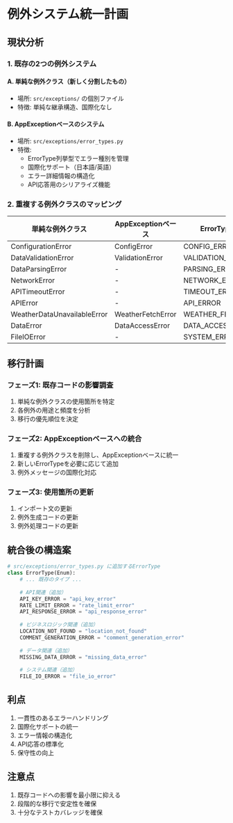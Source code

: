 # 例外システム統一計画

## 現状分析

### 1. 既存の2つの例外システム

#### A. 単純な例外クラス（新しく分割したもの）
- 場所: `src/exceptions/` の個別ファイル
- 特徴: 単純な継承構造、国際化なし

#### B. AppExceptionベースのシステム
- 場所: `src/exceptions/error_types.py`
- 特徴: 
  - ErrorType列挙型でエラー種別を管理
  - 国際化サポート（日本語/英語）
  - エラー詳細情報の構造化
  - API応答用のシリアライズ機能

### 2. 重複する例外クラスのマッピング

| 単純な例外クラス | AppExceptionベース | ErrorType |
|---|---|---|
| ConfigurationError | ConfigError | CONFIG_ERROR |
| DataValidationError | ValidationError | VALIDATION_ERROR |
| DataParsingError | - | PARSING_ERROR |
| NetworkError | - | NETWORK_ERROR |
| APITimeoutError | - | TIMEOUT_ERROR |
| APIError | - | API_ERROR |
| WeatherDataUnavailableError | WeatherFetchError | WEATHER_FETCH |
| DataError | DataAccessError | DATA_ACCESS |
| FileIOError | - | SYSTEM_ERROR |

## 移行計画

### フェーズ1: 既存コードの影響調査
1. 単純な例外クラスの使用箇所を特定
2. 各例外の用途と頻度を分析
3. 移行の優先順位を決定

### フェーズ2: AppExceptionベースへの統合
1. 重複する例外クラスを削除し、AppExceptionベースに統一
2. 新しいErrorTypeを必要に応じて追加
3. 例外メッセージの国際化対応

### フェーズ3: 使用箇所の更新
1. インポート文の更新
2. 例外生成コードの更新
3. 例外処理コードの更新

## 統合後の構造案

```python
# src/exceptions/error_types.py に追加するErrorType
class ErrorType(Enum):
    # ... 既存のタイプ ...
    
    # API関連（追加）
    API_KEY_ERROR = "api_key_error"
    RATE_LIMIT_ERROR = "rate_limit_error"
    API_RESPONSE_ERROR = "api_response_error"
    
    # ビジネスロジック関連（追加）
    LOCATION_NOT_FOUND = "location_not_found"
    COMMENT_GENERATION_ERROR = "comment_generation_error"
    
    # データ関連（追加）
    MISSING_DATA_ERROR = "missing_data_error"
    
    # システム関連（追加）
    FILE_IO_ERROR = "file_io_error"
```

## 利点
1. 一貫性のあるエラーハンドリング
2. 国際化サポートの統一
3. エラー情報の構造化
4. API応答の標準化
5. 保守性の向上

## 注意点
1. 既存コードへの影響を最小限に抑える
2. 段階的な移行で安定性を確保
3. 十分なテストカバレッジを確保